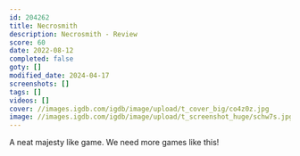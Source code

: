 ```yaml
---
id: 204262
title: Necrosmith
description: Necrosmith - Review
score: 60
date: 2022-08-12
completed: false
goty: []
modified_date: 2024-04-17
screenshots: []
tags: []
videos: []
cover: //images.igdb.com/igdb/image/upload/t_cover_big/co4z0z.jpg
image: //images.igdb.com/igdb/image/upload/t_screenshot_huge/schw7s.jpg
---
```

A neat majesty like game. We need more games like this!